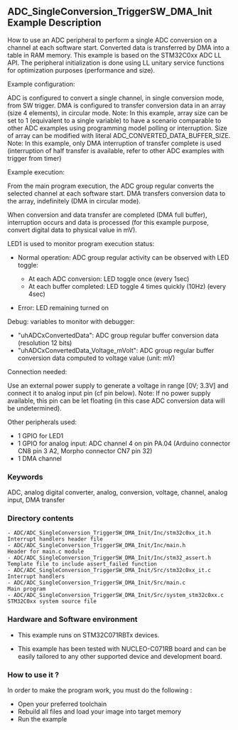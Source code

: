 ## <b>ADC_SingleConversion_TriggerSW_DMA_Init Example Description</b>

How to use an ADC peripheral to perform a single ADC conversion on a channel 
at each software start. Converted data is transferred by DMA
into a table in RAM memory.
This example is based on the STM32C0xx ADC LL API.
The peripheral initialization is done using LL unitary service functions
for optimization purposes (performance and size).

Example configuration:

ADC is configured to convert a single channel, in single conversion mode,
from SW trigger.
DMA is configured to transfer conversion data in an array (size 4 elements),
in circular mode.
Note: In this example, array size can be set to 1 (equivalent to a single variable)
      to have a scenario comparable to other ADC examples using programming model
      polling or interruption.
      Size of array can be modified with literal ADC_CONVERTED_DATA_BUFFER_SIZE.
Note: In this example, only DMA interruption of transfer complete is used
      (interruption of half transfer is available, refer to other ADC examples
      with trigger from timer)

Example execution:

From the main program execution, the ADC group regular converts the
selected channel at each software start. DMA transfers conversion data to the array,
indefinitely (DMA in circular mode).

When conversion and data transfer are completed (DMA full buffer),
interruption occurs and data is processed (for this example purpose,
convert digital data to physical value in mV).

LED1 is used to monitor program execution status:

- Normal operation: ADC group regular activity can be observed with LED toggle:

  - At each ADC conversion: LED toggle once (every 1sec)
  - At each buffer completed: LED toggle 4 times quickly (10Hz) (every 4sec)
- Error: LED remaining turned on

Debug: variables to monitor with debugger:

- "uhADCxConvertedData": ADC group regular buffer conversion data (resolution 12 bits)
- "uhADCxConvertedData_Voltage_mVolt": ADC group regular buffer conversion data computed to voltage value (unit: mV)

Connection needed:

Use an external power supply to generate a voltage in range [0V; 3.3V]
and connect it to analog input pin (cf pin below).
Note: If no power supply available, this pin can be let floating (in this case
      ADC conversion data will be undetermined).

Other peripherals used:

   - 1 GPIO for LED1
   - 1 GPIO for analog input: ADC channel 4 on pin PA.04 (Arduino connector CN8 pin 3 A2, Morpho connector CN7 pin 32)
   - 1 DMA channel

### <b>Keywords</b>

ADC, analog digital converter, analog, conversion, voltage, channel, analog input, DMA transfer

### <b>Directory contents</b>

    - ADC/ADC_SingleConversion_TriggerSW_DMA_Init/Inc/stm32c0xx_it.h          Interrupt handlers header file
    - ADC/ADC_SingleConversion_TriggerSW_DMA_Init/Inc/main.h                  Header for main.c module
    - ADC/ADC_SingleConversion_TriggerSW_DMA_Init/Inc/stm32_assert.h          Template file to include assert_failed function
    - ADC/ADC_SingleConversion_TriggerSW_DMA_Init/Src/stm32c0xx_it.c          Interrupt handlers
    - ADC/ADC_SingleConversion_TriggerSW_DMA_Init/Src/main.c                  Main program
    - ADC/ADC_SingleConversion_TriggerSW_DMA_Init/Src/system_stm32c0xx.c      STM32C0xx system source file


### <b>Hardware and Software environment</b>

  - This example runs on STM32C071RBTx devices.
    
  - This example has been tested with NUCLEO-C071RB board and can be
    easily tailored to any other supported device and development board.


### <b>How to use it ?</b> 

In order to make the program work, you must do the following :

 - Open your preferred toolchain
 - Rebuild all files and load your image into target memory
 - Run the example
